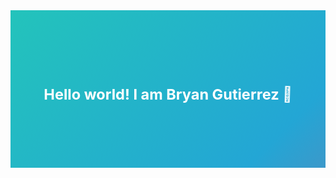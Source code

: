 <!doctype html>
<svg fill="none" viewBox="0 0 600 300" width="600" height="300" xmlns="http://www.w3.org/2000/svg">
  <foreignObject width="100%" height="100%">
    <div xmlns="http://www.w3.org/1999/xhtml">
      <style>
        @keyframes hi  {
            0% { transform: rotate( 0.0deg) }
           10% { transform: rotate(14.0deg) }
           20% { transform: rotate(-8.0deg) }
           30% { transform: rotate(14.0deg) }
           40% { transform: rotate(-4.0deg) }
           50% { transform: rotate(10.0deg) }
           60% { transform: rotate( 0.0deg) }
          100% { transform: rotate( 0.0deg) }
        }
        @keyframes gradient {
          0% {
            background-position: 0% 50%;
          }
          50% {
            background-position: 100% 50%;
          }
          100% {
            background-position: 0% 50%;
          }
        }
        .container {
          background: linear-gradient(-45deg, #ee7752, #e73c7e, #23a6d5, #23d5ab);
          background-size: 400% 400%;
          animation: gradient 15s ease infinite;
          width: 100%;
          height: 300px;
          display: flex;
          justify-content: center;
          align-items: center;
          color: white;
          font-family: -apple-system, BlinkMacSystemFont, "Segoe UI", Roboto, Helvetica, Arial, sans-serif, "Apple Color Emoji", "Segoe UI Emoji", "Segoe UI Symbol";
        }
        .hi {
          animation: hi 1.5s linear -0.5s infinite;
          display: inline-block;
          transform-origin: 70% 70%;
        }
        @media (prefers-reduced-motion) {
          .container {
            animation: none;
          }
          .hi {
            animation: none;
          }
        }
      </style>
      <div class="container">
        <h1>Hello world! I am Bryan Gutierrez <div class="hi">👋</div></h1>
      </div>
    </div>
  </foreignObject>
</svg>